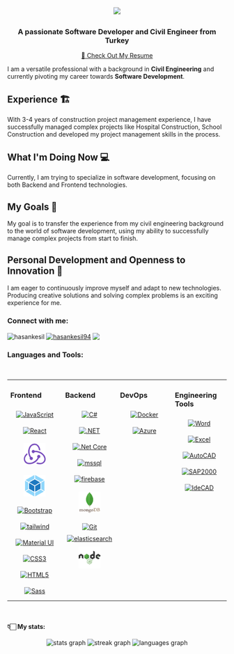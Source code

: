 <h1 align="center">
    <img src="https://readme-typing-svg.herokuapp.com/?font=Righteous&size=35&center=true&vCenter=true&width=500&height=70&duration=4000&lines=Hi+There!+👋;+I'm+Hasan+KESİL!;" />
</h1>
<h3 align="center">A passionate Software Developer and Civil Engineer from Turkey</h3>

<p align="center">
    <a href="https://drive.google.com/file/d/1IgUTJ1tpgeHftAh55W46InLUzoZ4aOYE/view">📄 Check Out My Resume</a>
</p>


I am a versatile professional with a background in **Civil Engineering** and currently pivoting my career towards **Software Development**.

## Experience 🏗️

With 3-4 years of construction project management experience, I have successfully managed complex projects like Hospital Construction, School Construction and developed my project management skills in the process.

## What I'm Doing Now 💻

Currently, I am trying to specialize in software development, focusing on both Backend and Frontend technologies.

## My Goals 🎯

My goal is to transfer the experience from my civil engineering background to the world of software development, using my ability to successfully manage complex projects from start to finish.

## Personal Development and Openness to Innovation 🚀

I am eager to continuously improve myself and adapt to new technologies. Producing creative solutions and solving complex problems is an exciting experience for me.

<h3 align="left">Connect with me:</h3>
<p align= "center>
<a href="https://linkedin.com/in/hasankesil" target="blank"><img align="center" src="https://raw.githubusercontent.com/rahuldkjain/github-profile-readme-generator/master/src/images/icons/Social/linked-in-alt.svg" alt="hasankesil" height="30" width="40" /></a>
<a href="https://instagram.com/hasankesil94" target="blank"><img align="center" src="https://raw.githubusercontent.com/rahuldkjain/github-profile-readme-generator/master/src/images/icons/Social/instagram.svg" alt="hasankesil94" height="30" width="40" /></a>
<a href="mailto:hasankesil@hotmail.com"><img align="center" src="https://img.shields.io/badge/EMail-0078D4.svg?&style=for-the-badge&logo=microsoft%20outlook&logoColor=white" /></a>


</p>

<h3 align="left">Languages and Tools:</h3>


<br/>  

<table>
  <tr><td valign="top" width="25%">

### Frontend  
<div align="center">  
  <a href="https://www.javascript.com/" target="_blank"><img style="margin: 10px" src="https://profilinator.rishav.dev/skills-assets/javascript-original.svg" alt="JavaScript" height="50" /></a>  
<a href="https://reactjs.org/" target="_blank"><img style="margin: 10px" src="https://profilinator.rishav.dev/skills-assets/react-original-wordmark.svg" alt="React" height="50" /></a> 
    <a href="https://redux.js.org" target="_blank" rel="noreferrer">
    <img style="margin: 10px" src="https://raw.githubusercontent.com/devicons/devicon/master/icons/redux/redux-original.svg" alt="redux" height="50"/>
  </a>
        <a href="https://webpack.js.org/" target="_blank" rel="noreferrer">
<img style="margin: 10px" src="https://raw.githubusercontent.com/devicons/devicon/master/icons/webpack/webpack-original.svg" alt="Webpack" height="50"/>
</a>
<a href="https://getbootstrap.com/docs/3.4/javascript/" target="_blank"><img style="margin: 10px" src="https://profilinator.rishav.dev/skills-assets/bootstrap-plain.svg" alt="Bootstrap" height="50" /></a>
    <a href="https://tailwindcss.com/" target="_blank" rel="noreferrer">
    <img style="margin: 10px" src="https://www.vectorlogo.zone/logos/tailwindcss/tailwindcss-icon.svg" alt="tailwind" height="50"/>
  </a>
    <a href="https://mui.com/" target="_blank"><img style="margin: 10px" src="https://profilinator.rishav.dev/skills-assets/mui.png" alt="Material UI" height="50" /></a> 
<a href="https://www.w3schools.com/css/" target="_blank"><img style="margin: 10px" src="https://profilinator.rishav.dev/skills-assets/css3-original-wordmark.svg" alt="CSS3" height="50" /></a>  
<a href="https://en.wikipedia.org/wiki/HTML5" target="_blank"><img style="margin: 10px" src="https://profilinator.rishav.dev/skills-assets/html5-original-wordmark.svg" alt="HTML5" height="50" /></a>      
<a href="https://sass-lang.com/" target="_blank"><img style="margin: 10px" src="https://profilinator.rishav.dev/skills-assets/sass-original.svg" alt="Sass" height="50" /></a>  

</div>

</td><td valign="top" width="25%">



### Backend  
<div align="center"> 
<a href="https://docs.microsoft.com/en-us/dotnet/csharp/" target="_blank"><img style="margin: 10px" src="https://profilinator.rishav.dev/skills-assets/csharp-original.svg" alt="C#" height="50" /></a>
  <a href="https://dotnet.microsoft.com/download/dotnet-framework" target="_blank"><img style="margin: 10px" src="https://profilinator.rishav.dev/skills-assets/dot-net-original-wordmark.svg" alt=".NET" height="50" /></a>
  <a href="https://dotnet.microsoft.com/download" target="_blank"><img style="margin: 10px" src="https://profilinator.rishav.dev/skills-assets/dotnetcore.png" alt=".Net Core" height="50" /></a> 
    <a href="https://www.microsoft.com/en-us/sql-server" target="_blank" rel="noreferrer">
    <img style="margin: 10px" src="https://www.svgrepo.com/show/303229/microsoft-sql-server-logo.svg" alt="mssql"  height="50"/>
  </a> 
    <a href="https://firebase.google.com/" target="_blank" rel="noreferrer">
    <img style="margin: 10px" src="https://www.vectorlogo.zone/logos/firebase/firebase-icon.svg" alt="firebase" height="50"/>
  </a>
  <a href="https://www.mongodb.com/" target="_blank" rel="noreferrer">
    <img style="margin: 10px" src="https://raw.githubusercontent.com/devicons/devicon/master/icons/mongodb/mongodb-original-wordmark.svg" alt="mongodb"  height="50"/>
  </a>
<a href="https://github.com/" target="_blank"><img style="margin: 10px" src="https://profilinator.rishav.dev/skills-assets/git-scm-icon.svg" alt="Git" height="50" /></a> 
    <a href="https://www.elastic.co" target="_blank" rel="noreferrer">
    <img src="https://www.vectorlogo.zone/logos/elastic/elastic-icon.svg" alt="elasticsearch" width="40" height="40"/>
  </a>
    <a href="https://nodejs.org/" target="_blank" rel="noreferrer">
<img style="margin: 10px" src="https://raw.githubusercontent.com/devicons/devicon/master/icons/nodejs/nodejs-original-wordmark.svg" alt="Node.js" height="50"/>
</a>
</td>
  
<td valign="top" width="25%">

  
### DevOps  
<div align="center">  
<a href="https://www.docker.com/" target="_blank"><img style="margin: 10px" src="https://profilinator.rishav.dev/skills-assets/docker-original-wordmark.svg" alt="Docker" height="50" /></a>  
<a href="https://azure.microsoft.com/en-in/" target="_blank"><img style="margin: 10px" src="https://profilinator.rishav.dev/skills-assets/microsoft_azure-icon.svg" alt="Azure" height="50" /></a>  
</div>

</td>
<td valign="top" width="25%">

  
### Engineering Tools  
<div align="center">  
  <a href="https://www.microsoft.com/tr-tr/microsoft-365/word" target="_blank" rel="noreferrer">
  <img style="margin: 10px" src="https://upload.wikimedia.org/wikipedia/commons/3/39/Microsoft_Office_Word_%282013%E2%80%932019%29.svg" alt="Word" height="50" width= "40"/>
</a>
<a href="https://www.microsoft.com/tr-tr/microsoft-365/excel" target="_blank" rel="noreferrer">
  <img style="margin: 10px" src="https://upload.wikimedia.org/wikipedia/commons/3/34/Microsoft_Office_Excel_%282019%E2%80%93present%29.svg" alt="Excel" height="50" width= "40"/>
</a>
<a href="https://www.autodesk.com.tr/products/autocad/overview" target="_blank" rel="noreferrer">
  <img style="margin: 10px" src="https://upload.wikimedia.org/wikipedia/commons/6/6e/AutoCad_new_logo.svg" alt="AutoCAD" height="50" width="900" />
</a>

<a href="https://www.csiamerica.com/products/sap2000" target="_blank" rel="noreferrer">
  <img style="margin: 10px" src="https://wiki.csiamerica.com/download/thumbnails/1216699/SAP2000_web_Logo_50pxH_201219.png?version=1&modificationDate=1623779152587&api=v2" alt="SAP2000" width="80" height="40"/>
</a>
<a href="https://www.idecad.com.tr/" target="_blank" rel="noreferrer">
  <img style="margin: 10px" src="https://www.idecad.com.tr/upload/uploads/2014/10/ideyapi-logo.png" alt="IdeCAD" width="70" height="40"/>
</a>
</div>

</td>
</tr></table>  

<br/>  

<h4 align="left">👇🏻 My stats:</h4>

<div align="center">
  <img src="https://github-readme-stats.vercel.app/api?username=hasankesil&hide_title=false&hide_rank=false&show_icons=true&include_all_commits=true&count_private=true&disable_animations=false&theme=dark&locale=en&hide_border=false&order=1" height="170" alt="stats graph"  />
  <img src="https://streak-stats.demolab.com?user=hasankesil&locale=en&mode=daily&theme=dark&hide_border=false&border_radius=5&order=3" height="170" alt="streak graph"  />
  <img src="https://github-readme-stats.vercel.app/api/top-langs?username=hasankesil&locale=en&hide_title=false&layout=compact&card_width=320&langs_count=5&theme=dark&hide_border=false&order=2" height="170" alt="languages graph"  />
</div>
